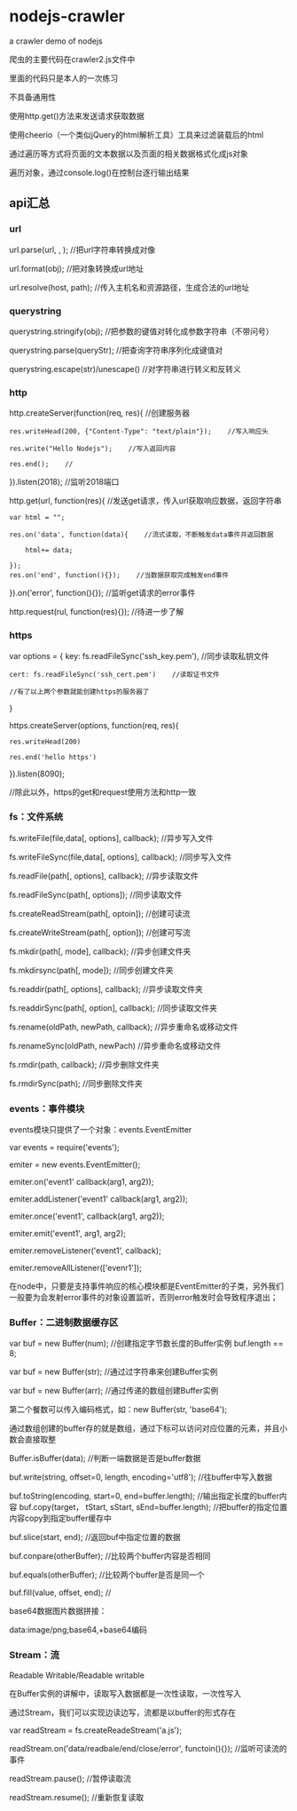 # nodejs-crawler
a crawler demo of nodejs

爬虫的主要代码在crawler2.js文件中

里面的代码只是本人的一次练习

不具备通用性

使用http.get()方法来发送请求获取数据

使用cheerio（一个类似jQuery的html解析工具）工具来过滤装载后的html

通过遍历等方式将页面的文本数据以及页面的相关数据格式化成js对象

遍历对象，通过console.log()在控制台逐行输出结果

## api汇总

### url

url.parse(url, ,  );    //把url字符串转换成对像

url.format(obj);    //把对象转换成url地址

url.resolve(host, path);    //传入主机名和资源路径，生成合法的url地址


### querystring

querystring.stringify(obj);    //把参数的键值对转化成参数字符串（不带问号）

querystring.parse(queryStr);    //把查询字符串序列化成键值对

querystring.escape(str)/unescape()    //对字符串进行转义和反转义


### http

http.createServer(function(req, res){    //创建服务器

    res.writeHead(200, {"Content-Type": "text/plain"});    //写入响应头

    res.write("Hello Nodejs");    //写入返回内容

    res.end();    //

}).listen(2018);    //监听2018端口


http.get(url, function(res){    //发送get请求，传入url获取响应数据，返回字符串

    var html = "";

    res.on('data', function(data){    //流式读取，不断触发data事件并返回数据

        html+= data;

    });
    res.on('end', function(){});    //当数据获取完成触发end事件

}).on('error', function(){});    //监听get请求的error事件


http.request(rul, function(res){});    //待进一步了解

### https

var options = {
    key: fs.readFileSync('ssh_key.pem'),    //同步读取私钥文件

    cert: fs.readFileSync('ssh_cert.pem')    //读取证书文件

    //有了以上两个参数就能创建https的服务器了

}


https.createServer(options, function(req, res){

    res.writeHead(200)

    res.end('hello https')

}).listen(8090);

//除此以外，https的get和request使用方法和http一致


### fs：文件系统
fs.writeFile(file,data[, options], callback);    //异步写入文件

fs.writeFileSync(file,data[, options], callback);    //同步写入文件

fs.readFile(path[, options], callback);    //异步读取文件

fs.readFileSync(path[, options]);    //同步读取文件

fs.createReadStream(path[, optoin]);    //创建可读流

fs.createWriteStream(path[, option]);    //创建可写流

fs.mkdir(path[, mode], callback);    //异步创建文件夹

fs.mkdirsync(path[, mode]);    //同步创建文件夹

fs.readdir(path[, options], callback);    //异步读取文件夹

fs.readdirSync(path[, option], callback);    //同步读取文件夹

fs.rename(oldPath, newPath, callback);    //异步重命名或移动文件

fs.renameSync(oldPath, newPach)     //异步重命名或移动文件

fs.rmdir(path, callback);    //异步删除文件夹

fs.rmdirSync(path);    //同步删除文件夹

 
### events：事件模块

events模块只提供了一个对象：events.EventEmitter

var events = require('events');

emiter = new events.EventEmitter();

emiter.on('event1' callback(arg1, arg2));

emiter.addListener('event1' callback(arg1, arg2));

emiter.once('event1', callback(arg1, arg2));

emiter.emit('event1', arg1, arg2);

emiter.removeListener('event1', callback);

emiter.removeAllListener(['evenr1']);

在node中，只要是支持事件响应的核心模块都是EventEmitter的子类，另外我们一般要为会发射error事件的对象设置监听，否则error触发时会导致程序退出；


### Buffer：二进制数据缓存区

var buf = new Buffer(num);    //创建指定字节数长度的Buffer实例 buf.length == 8;

var buf = new Buffer(str);    //通过过字符串来创建Buffer实例

var buf = new Buffer(arr);    //通过传递的数组创建Buffer实例

第二个餐数可以传入编码格式，如：new Buffer(str, 'base64');


通过数组创建的buffer存的就是数组，通过下标可以访问对应位置的元素，并且小数会直接取整


Buffer.isBuffer(data);    //判断一端数据是否是buffer数据

buf.write(string, offset=0, length, encoding='utf8');    //往buffer中写入数据

buf.toString(encoding, start=0, end=buffer.length);    //输出指定长度的buffer内容
buf.copy(target， tStart, sStart, sEnd=buffer.length); 	//把buffer的指定位置内容copy到指定buffer缓存中

buf.slice(start, end);    //返回buf中指定位置的数据

buf.conpare(otherBuffer);    //比较两个buffer内容是否相同

buf.equals(otherBuffer);    //比较两个buffer是否是同一个

buf.fill(value, offset, end);    //

base64数据图片数据拼接：

data:image/png;base64,+base64编码


### Stream：流

Readable        Writable/Readable        writable

在Buffer实例的讲解中，读取写入数据都是一次性读取，一次性写入

通过Stream，我们可以实现边读边写，流都是以buffer的形式存在

var readStream = fs.createReadeStream('a.js');   

readStream.on('data/readbale/end/close/error', functoin(){});    //监听可读流的事件

readStream.pause();    //暂停读取流

readStream.resume();    //重新恢复读取




















